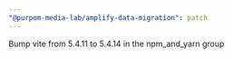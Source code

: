 ```yaml
---
"@purpom-media-lab/amplify-data-migration": patch
---
```


Bump vite from 5.4.11 to 5.4.14 in the npm_and_yarn group
